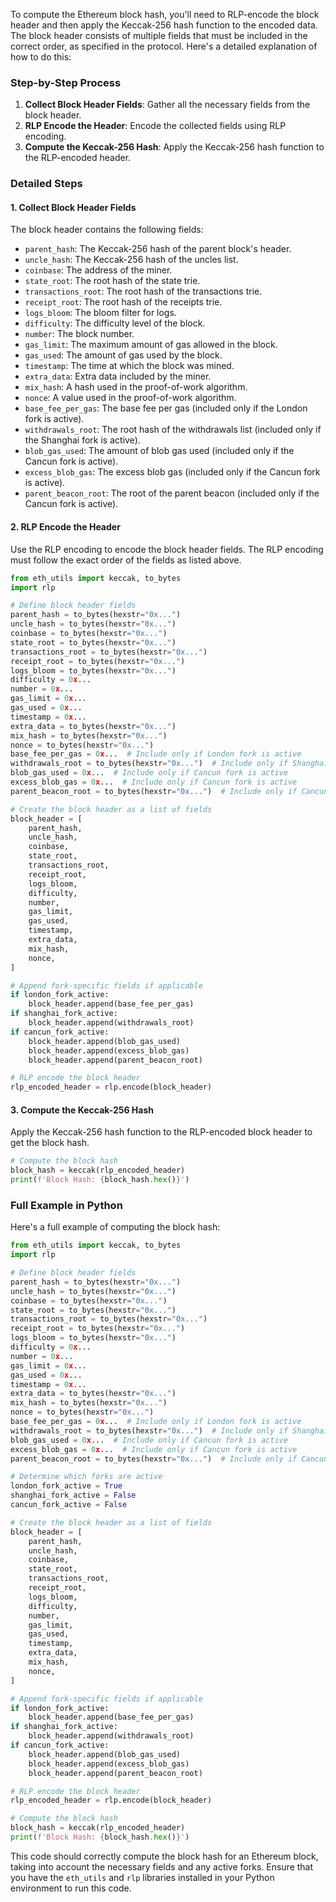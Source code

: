 To compute the Ethereum block hash, you'll need to RLP-encode the block header and then apply the Keccak-256 hash function to the encoded data. The block header consists of multiple fields that must be included in the correct order, as specified in the protocol. Here's a detailed explanation of how to do this:

### Step-by-Step Process

1. **Collect Block Header Fields**: Gather all the necessary fields from the block header.
2. **RLP Encode the Header**: Encode the collected fields using RLP encoding.
3. **Compute the Keccak-256 Hash**: Apply the Keccak-256 hash function to the RLP-encoded header.

### Detailed Steps

#### 1. Collect Block Header Fields

The block header contains the following fields:

- `parent_hash`: The Keccak-256 hash of the parent block's header.
- `uncle_hash`: The Keccak-256 hash of the uncles list.
- `coinbase`: The address of the miner.
- `state_root`: The root hash of the state trie.
- `transactions_root`: The root hash of the transactions trie.
- `receipt_root`: The root hash of the receipts trie.
- `logs_bloom`: The bloom filter for logs.
- `difficulty`: The difficulty level of the block.
- `number`: The block number.
- `gas_limit`: The maximum amount of gas allowed in the block.
- `gas_used`: The amount of gas used by the block.
- `timestamp`: The time at which the block was mined.
- `extra_data`: Extra data included by the miner.
- `mix_hash`: A hash used in the proof-of-work algorithm.
- `nonce`: A value used in the proof-of-work algorithm.
- `base_fee_per_gas`: The base fee per gas (included only if the London fork is active).
- `withdrawals_root`: The root hash of the withdrawals list (included only if the Shanghai fork is active).
- `blob_gas_used`: The amount of blob gas used (included only if the Cancun fork is active).
- `excess_blob_gas`: The excess blob gas (included only if the Cancun fork is active).
- `parent_beacon_root`: The root of the parent beacon (included only if the Cancun fork is active).

#### 2. RLP Encode the Header

Use the RLP encoding to encode the block header fields. The RLP encoding must follow the exact order of the fields as listed above.

```python
from eth_utils import keccak, to_bytes
import rlp

# Define block header fields
parent_hash = to_bytes(hexstr="0x...")
uncle_hash = to_bytes(hexstr="0x...")
coinbase = to_bytes(hexstr="0x...")
state_root = to_bytes(hexstr="0x...")
transactions_root = to_bytes(hexstr="0x...")
receipt_root = to_bytes(hexstr="0x...")
logs_bloom = to_bytes(hexstr="0x...")
difficulty = 0x...
number = 0x...
gas_limit = 0x...
gas_used = 0x...
timestamp = 0x...
extra_data = to_bytes(hexstr="0x...")
mix_hash = to_bytes(hexstr="0x...")
nonce = to_bytes(hexstr="0x...")
base_fee_per_gas = 0x...  # Include only if London fork is active
withdrawals_root = to_bytes(hexstr="0x...")  # Include only if Shanghai fork is active
blob_gas_used = 0x...  # Include only if Cancun fork is active
excess_blob_gas = 0x...  # Include only if Cancun fork is active
parent_beacon_root = to_bytes(hexstr="0x...")  # Include only if Cancun fork is active

# Create the block header as a list of fields
block_header = [
    parent_hash,
    uncle_hash,
    coinbase,
    state_root,
    transactions_root,
    receipt_root,
    logs_bloom,
    difficulty,
    number,
    gas_limit,
    gas_used,
    timestamp,
    extra_data,
    mix_hash,
    nonce,
]

# Append fork-specific fields if applicable
if london_fork_active:
    block_header.append(base_fee_per_gas)
if shanghai_fork_active:
    block_header.append(withdrawals_root)
if cancun_fork_active:
    block_header.append(blob_gas_used)
    block_header.append(excess_blob_gas)
    block_header.append(parent_beacon_root)

# RLP encode the block header
rlp_encoded_header = rlp.encode(block_header)
```

#### 3. Compute the Keccak-256 Hash

Apply the Keccak-256 hash function to the RLP-encoded block header to get the block hash.

```python
# Compute the block hash
block_hash = keccak(rlp_encoded_header)
print(f'Block Hash: {block_hash.hex()}')
```

### Full Example in Python

Here's a full example of computing the block hash:

```python
from eth_utils import keccak, to_bytes
import rlp

# Define block header fields
parent_hash = to_bytes(hexstr="0x...")
uncle_hash = to_bytes(hexstr="0x...")
coinbase = to_bytes(hexstr="0x...")
state_root = to_bytes(hexstr="0x...")
transactions_root = to_bytes(hexstr="0x...")
receipt_root = to_bytes(hexstr="0x...")
logs_bloom = to_bytes(hexstr="0x...")
difficulty = 0x...
number = 0x...
gas_limit = 0x...
gas_used = 0x...
timestamp = 0x...
extra_data = to_bytes(hexstr="0x...")
mix_hash = to_bytes(hexstr="0x...")
nonce = to_bytes(hexstr="0x...")
base_fee_per_gas = 0x...  # Include only if London fork is active
withdrawals_root = to_bytes(hexstr="0x...")  # Include only if Shanghai fork is active
blob_gas_used = 0x...  # Include only if Cancun fork is active
excess_blob_gas = 0x...  # Include only if Cancun fork is active
parent_beacon_root = to_bytes(hexstr="0x...")  # Include only if Cancun fork is active

# Determine which forks are active
london_fork_active = True
shanghai_fork_active = False
cancun_fork_active = False

# Create the block header as a list of fields
block_header = [
    parent_hash,
    uncle_hash,
    coinbase,
    state_root,
    transactions_root,
    receipt_root,
    logs_bloom,
    difficulty,
    number,
    gas_limit,
    gas_used,
    timestamp,
    extra_data,
    mix_hash,
    nonce,
]

# Append fork-specific fields if applicable
if london_fork_active:
    block_header.append(base_fee_per_gas)
if shanghai_fork_active:
    block_header.append(withdrawals_root)
if cancun_fork_active:
    block_header.append(blob_gas_used)
    block_header.append(excess_blob_gas)
    block_header.append(parent_beacon_root)

# RLP encode the block header
rlp_encoded_header = rlp.encode(block_header)

# Compute the block hash
block_hash = keccak(rlp_encoded_header)
print(f'Block Hash: {block_hash.hex()}')
```

This code should correctly compute the block hash for an Ethereum block, taking into account the necessary fields and any active forks. Ensure that you have the `eth_utils` and `rlp` libraries installed in your Python environment to run this code.
